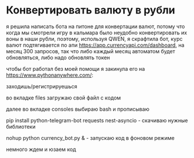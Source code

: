 # Конвертировать валюту в рубли

я решила написать бота на питоне для конвертации валют, потому что когда мы смотрели игру в кальмара было неудобно конвертировать их воны в наши рубли, поэтому, используя QWEN, я скрафтила бот, курс валют подтягивается по апи https://app.currencyapi.com/dashboard, на месяц 300 запросов, так что либо каждый месяц автоматом будет обновляться, либо надо обновлять токен

чтобы бот работал без моей помощи я закинула его на https://www.pythonanywhere.com/:

заходишь/регистрируешься

во вкладке files загружаю свой файл с кодом

далее во вкладке consoles выбираю bash и прописываю

pip install python-telegram-bot requests nest-asyncio - скачиваю нужные библиотеки

nohup python currency_bot.py & - запускаю код в фоновом режиме

немного ждем и юзаем код
